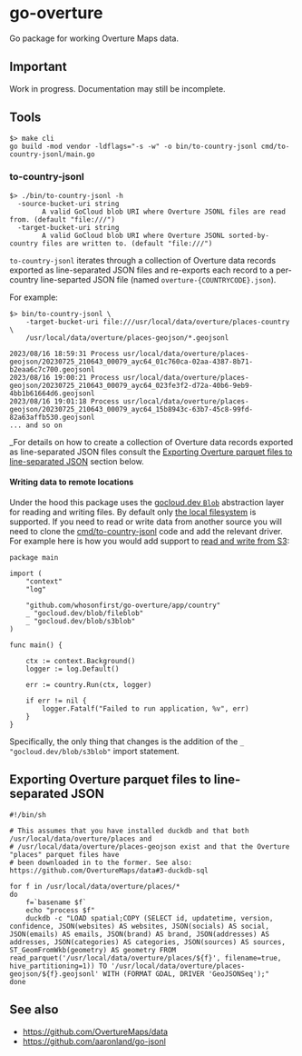 # go-overture

Go package for working Overture Maps data.

## Important

Work in progress. Documentation may still be incomplete.

## Tools

```
$> make cli
go build -mod vendor -ldflags="-s -w" -o bin/to-country-jsonl cmd/to-country-jsonl/main.go
```

### to-country-jsonl

```
$> ./bin/to-country-jsonl -h
  -source-bucket-uri string
    	A valid GoCloud blob URI where Overture JSONL files are read from. (default "file:///")
  -target-bucket-uri string
    	A valid GoCloud blob URI where Overture JSONL sorted-by-country files are written to. (default "file:///")
```

`to-country-jsonl` iterates through a collection of Overture data records exported as line-separated JSON files and re-exports each record to a per-country line-separted JSON file (named `overture-{COUNTRYCODE}.json`).

For example:

```
$> bin/to-country-jsonl \
	-target-bucket-uri file:///usr/local/data/overture/places-country \
	/usr/local/data/overture/places-geojson/*.geojsonl
	
2023/08/16 18:59:31 Process usr/local/data/overture/places-geojson/20230725_210643_00079_ayc64_01c760ca-02aa-4387-8b71-b2eaa6c7c700.geojsonl
2023/08/16 19:00:21 Process usr/local/data/overture/places-geojson/20230725_210643_00079_ayc64_023fe3f2-d72a-40b6-9eb9-4bb1b61664d6.geojsonl
2023/08/16 19:01:18 Process usr/local/data/overture/places-geojson/20230725_210643_00079_ayc64_15b8943c-63b7-45c8-99fd-82a63affb530.geojsonl
... and so on
```

_For details on how to create a collection of Overture data records exported as line-separated JSON files consult the [Exporting Overture parquet files to line-separated JSON](#) section below.

#### Writing data to remote locations

Under the hood this package uses the [gocloud.dev `Blob`](https://gocloud.dev/howto/blob/) abstraction layer for reading and writing files. By default only [the local filesystem](https://gocloud.dev/howto/blob/#local) is supported. If you need to read or write data from another source you will need to clone the [cmd/to-country-jsonl](cmd/to-country-jsonl/main.go) code and add the relevant driver. For example here is how you would add support to [read and write from S3](https://gocloud.dev/howto/blob/#s3):

```
package main

import (
	"context"
	"log"

	"github.com/whosonfirst/go-overture/app/country"
	_ "gocloud.dev/blob/fileblob"
	_ "gocloud.dev/blob/s3blob"	
)

func main() {

	ctx := context.Background()
	logger := log.Default()

	err := country.Run(ctx, logger)

	if err != nil {
		logger.Fatalf("Failed to run application, %v", err)
	}
}
```

Specifically, the only thing that changes is the addition of the `_ "gocloud.dev/blob/s3blob"` import statement.

## Exporting Overture parquet files to line-separated JSON

```
#!/bin/sh

# This assumes that you have installed duckdb and that both /usr/local/data/overture/places and
# /usr/local/data/overture/places-geojson exist and that the Overture "places" parquet files have
# been downloaded in to the former. See also: https://github.com/OvertureMaps/data#3-duckdb-sql

for f in /usr/local/data/overture/places/*
do
    f=`basename $f`
    echo "process $f"
    duckdb -c "LOAD spatial;COPY (SELECT id, updatetime, version, confidence, JSON(websites) AS websites, JSON(socials) AS social, JSON(emails) AS emails, JSON(brand) AS brand, JSON(addresses) AS addresses, JSON(categories) AS categories, JSON(sources) AS sources, ST_GeomFromWkb(geometry) AS geometry FROM read_parquet('/usr/local/data/overture/places/${f}', filename=true, hive_partitioning=1)) TO '/usr/local/data/overture/places-geojson/${f}.geojsonl' WITH (FORMAT GDAL, DRIVER 'GeoJSONSeq');"
done
```

## See also

* https://github.com/OvertureMaps/data
* https://github.com/aaronland/go-jsonl